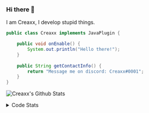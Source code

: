### Hi there 👋

I am Creaxx, I develop stupid things. 

```java
public class Creaxx implements JavaPlugin {

    public void onEnable() {
        System.out.println("Hello there!");
    }
    
    public String getContactInfo() {
        return "Message me on discord: Creaxx#0001";
    }
}
```

![Creaxx's Github Stats](https://github-readme-stats.vercel.app/api?username=CreaxxOG&show_icons=true&theme=dark&count_private=true)

<details>
  <summary>Code Stats</summary>

<!--START_SECTION:waka-->
![Code Time](http://img.shields.io/badge/Code%20Time-1%2C214%20hrs%2021%20mins-blue)

![Lines of code](https://img.shields.io/badge/From%20Hello%20World%20I%27ve%20Written-568.1%20thousand%20lines%20of%20code-blue)

**🐱 My GitHub Data** 

> 📦 66.3 kB Used in GitHub's Storage 
 > 
> 🏆 1,307 Contributions in the Year 2023
 > 
> 🚫 Not Opted to Hire
 > 
> 📜 4 Public Repositories 
 > 
> 🔑 2 Private Repositories 
 > 
**I'm a Night 🦉** 

```text
🌞 Morning                295 commits         ██░░░░░░░░░░░░░░░░░░░░░░░   07.18 % 
🌆 Daytime                1759 commits        ███████████░░░░░░░░░░░░░░   42.81 % 
🌃 Evening                1999 commits        ████████████░░░░░░░░░░░░░   48.65 % 
🌙 Night                  56 commits          ░░░░░░░░░░░░░░░░░░░░░░░░░   01.36 % 
```
📅 **I'm Most Productive on Saturday** 

```text
Monday                   513 commits         ███░░░░░░░░░░░░░░░░░░░░░░   12.48 % 
Tuesday                  564 commits         ███░░░░░░░░░░░░░░░░░░░░░░   13.73 % 
Wednesday                574 commits         ███░░░░░░░░░░░░░░░░░░░░░░   13.97 % 
Thursday                 636 commits         ████░░░░░░░░░░░░░░░░░░░░░   15.48 % 
Friday                   363 commits         ██░░░░░░░░░░░░░░░░░░░░░░░   08.83 % 
Saturday                 781 commits         █████░░░░░░░░░░░░░░░░░░░░   19.01 % 
Sunday                   678 commits         ████░░░░░░░░░░░░░░░░░░░░░   16.50 % 
```


📊 **This Week I Spent My Time On** 

```text
💬 Programming Languages: 
Java                     30 hrs 1 min        ████████████████████████░   95.22 % 
JSON                     35 mins             ░░░░░░░░░░░░░░░░░░░░░░░░░   01.87 % 
XML                      28 mins             ░░░░░░░░░░░░░░░░░░░░░░░░░   01.52 % 
YAML                     20 mins             ░░░░░░░░░░░░░░░░░░░░░░░░░   01.10 % 
JAVA                     2 mins              ░░░░░░░░░░░░░░░░░░░░░░░░░   00.14 % 

🔥 Editors: 
IntelliJ                 31 hrs 32 mins      █████████████████████████   100.00 % 
```

**I Mostly Code in Java** 

```text
Java                     57 repos            ████████████████████░░░░░   81.43 % 
Kotlin                   8 repos             ███░░░░░░░░░░░░░░░░░░░░░░   11.43 % 
CSS                      2 repos             █░░░░░░░░░░░░░░░░░░░░░░░░   02.86 % 
TypeScript               2 repos             █░░░░░░░░░░░░░░░░░░░░░░░░   02.86 % 
EJS                      1 repo              ░░░░░░░░░░░░░░░░░░░░░░░░░   01.43 % 
```




 Last Updated on 19/04/2023 18:24:21 UTC
<!--END_SECTION:waka-->
</details>
